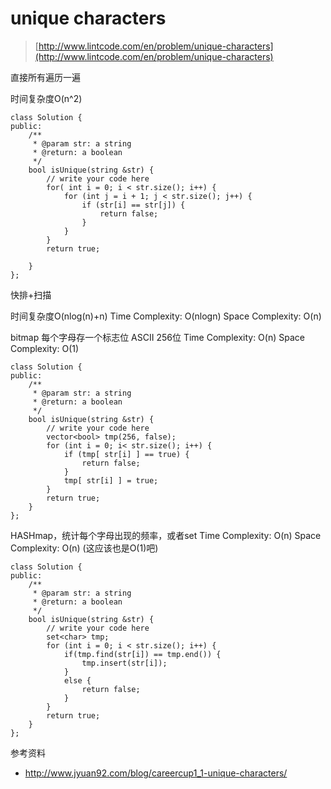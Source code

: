 # unique characters
>  [http://www.lintcode.com/en/problem/unique-characters](http://www.lintcode.com/en/problem/unique-characters)

直接所有遍历一遍

时间复杂度O(n^2)

	class Solution {
	public:
	    /**
	     * @param str: a string
	     * @return: a boolean
	     */
	    bool isUnique(string &str) {
	        // write your code here
	        for( int i = 0; i < str.size(); i++) {
	            for (int j = i + 1; j < str.size(); j++) {
	                if (str[i] == str[j]) {
	                    return false;
	                }
	            }
	        }
	        return true;

	    }
	};


快排+扫描

时间复杂度O(nlog(n)+n)
Time Complexity: O(nlogn)
Space Complexity: O(n)

bitmap
每个字母存一个标志位 ASCII 256位
Time Complexity: O(n)
Space Complexity: O(1)

	class Solution {
	public:
	    /**
	     * @param str: a string
	     * @return: a boolean
	     */
	    bool isUnique(string &str) {
	        // write your code here
	        vector<bool> tmp(256, false);
	        for (int i = 0; i< str.size(); i++) {
	            if (tmp[ str[i] ] == true) {
	                return false;
	            }
	            tmp[ str[i] ] = true;
	        }
	        return true;
	    }
	};


HASHmap，统计每个字母出现的频率，或者set
Time Complexity: O(n)
Space Complexity: O(n)  (这应该也是O(1)吧)

	class Solution {
	public:
	    /**
	     * @param str: a string
	     * @return: a boolean
	     */
	    bool isUnique(string &str) {
	        // write your code here
	        set<char> tmp;
	        for (int i = 0; i < str.size(); i++) {
	            if(tmp.find(str[i]) == tmp.end()) {
	                tmp.insert(str[i]);
	            }
	            else {
	                return false;
	            }
	        }
	        return true;
	    }
	};


参考资料

+ http://www.jyuan92.com/blog/careercup1_1-unique-characters/
